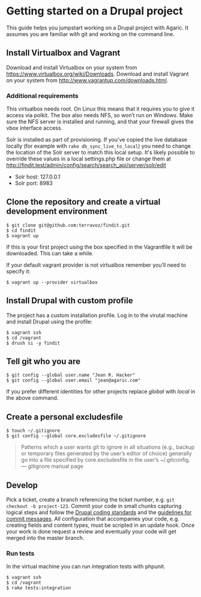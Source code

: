 # Getting started on a Drupal project

This guide helps you jumpstart working on a Drupal project with Agaric. It assumes you are familiar with git and working on the command line.

## Install Virtualbox and Vagrant

Download and install Virtualbox on your system from https://www.virtualbox.org/wiki/Downloads.
Download and install Vagrant on your system from http://www.vagrantup.com/downloads.html.

### Additional requirements

This virtualbox needs root. On Linux this means that it requires you to give it access via polkit.
The box also needs NFS, so won’t run on Windows. Make sure the NFS server is installed and running, and that your firewall gives the vbox interface access.

Solr is installed as part of provisioning.  If you've copied the live database locally (for example with `rake db_sync_live_to_local`) you need to change the location of the Solr server to match this local setup.  It's likely possible to override these values in a local settings.php file or change them at http://findit.test/admin/config/search/search_api/server/solr/edit
  * Solr host: 127.0.0.1
  * Solr port: 8983

## Clone the repository and create a virtual development environment

    $ git clone git@github.com:terravoz/findit.git
    $ cd findit
    $ vagrant up

If this is your first project using the box specified in the Vagrantfile it will be downloaded. This can take a while.

If your default vagrant provider is not virtualbox remember you’ll need to specify it:

    $ vagrant up --provider virtualbox

## Install Drupal with custom profile

The project has a custom installation profile. Log in to the virutal machine and install Drupal using the profile:

    $ vagrant ssh
    $ cd /vagrant
    $ drush si -y findit

## Tell git who you are

    $ git config --global user.name "Jean R. Hacker"
    $ git config --global user.email "jean@agaric.com"

If you prefer different identities for other projects replace *global* with *local* in the above command.

## Create a personal excludesfile

    $ touch ~/.gitignore
    $ git config --global core.excludesfile ~/.gitignore

> Patterns which a user wants git to ignore in all situations (e.g., backup or temporary files generated by the user’s editor of choice) generally go into a file specified by core.excludesfile in the user’s ~/.gitconfig. — gitignore manual page

## Develop

Pick a ticket, create a branch referencing the ticket number, e.g. `git checkout -b project-123`. Commit your code in small chunks capturing logical steps and follow the [Drupal coding standards](https://drupal.org/coding-standards) and the [guidelines for commit messages](http://tbaggery.com/2008/04/19/a-note-about-git-commit-messages.html). All configuration that accompanies your code, e.g. creating fields and content types, must be scripted in an update hook. Once your work is done request a review and eventually your code will get merged into the master branch.

### Run tests

In the virtual machine you can run integration tests with phpunit.

    $ vagrant ssh
    $ cd /vagrant
    $ rake tests:integration
